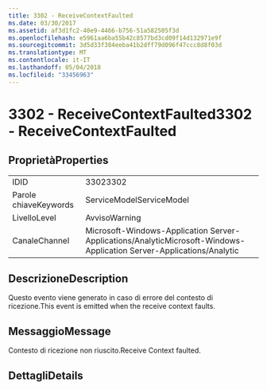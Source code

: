 ```yaml
---
title: 3302 - ReceiveContextFaulted
ms.date: 03/30/2017
ms.assetid: af3d1fc2-40e9-4466-b756-51a582505f3d
ms.openlocfilehash: e5961aa6ba55b42c8577bd3cd09f14d132971e9f
ms.sourcegitcommit: 3d5d33f384eeba41b2dff79d096f47ccc8d8f03d
ms.translationtype: MT
ms.contentlocale: it-IT
ms.lasthandoff: 05/04/2018
ms.locfileid: "33456963"
---
```

# <a name="3302---receivecontextfaulted"></a><span data-ttu-id="f8b9b-102">3302 - ReceiveContextFaulted</span><span class="sxs-lookup"><span data-stu-id="f8b9b-102">3302 - ReceiveContextFaulted</span></span>
## <a name="properties"></a><span data-ttu-id="f8b9b-103">Proprietà</span><span class="sxs-lookup"><span data-stu-id="f8b9b-103">Properties</span></span>  
  
|||  
|-|-|  
|<span data-ttu-id="f8b9b-104">ID</span><span class="sxs-lookup"><span data-stu-id="f8b9b-104">ID</span></span>|<span data-ttu-id="f8b9b-105">3302</span><span class="sxs-lookup"><span data-stu-id="f8b9b-105">3302</span></span>|  
|<span data-ttu-id="f8b9b-106">Parole chiave</span><span class="sxs-lookup"><span data-stu-id="f8b9b-106">Keywords</span></span>|<span data-ttu-id="f8b9b-107">ServiceModel</span><span class="sxs-lookup"><span data-stu-id="f8b9b-107">ServiceModel</span></span>|  
|<span data-ttu-id="f8b9b-108">Livello</span><span class="sxs-lookup"><span data-stu-id="f8b9b-108">Level</span></span>|<span data-ttu-id="f8b9b-109">Avviso</span><span class="sxs-lookup"><span data-stu-id="f8b9b-109">Warning</span></span>|  
|<span data-ttu-id="f8b9b-110">Canale</span><span class="sxs-lookup"><span data-stu-id="f8b9b-110">Channel</span></span>|<span data-ttu-id="f8b9b-111">Microsoft-Windows-Application Server-Applications/Analytic</span><span class="sxs-lookup"><span data-stu-id="f8b9b-111">Microsoft-Windows-Application Server-Applications/Analytic</span></span>|  
  
## <a name="description"></a><span data-ttu-id="f8b9b-112">Descrizione</span><span class="sxs-lookup"><span data-stu-id="f8b9b-112">Description</span></span>  
 <span data-ttu-id="f8b9b-113">Questo evento viene generato in caso di errore del contesto di ricezione.</span><span class="sxs-lookup"><span data-stu-id="f8b9b-113">This event is emitted when the receive context faults.</span></span>  
  
## <a name="message"></a><span data-ttu-id="f8b9b-114">Messaggio</span><span class="sxs-lookup"><span data-stu-id="f8b9b-114">Message</span></span>  
 <span data-ttu-id="f8b9b-115">Contesto di ricezione non riuscito.</span><span class="sxs-lookup"><span data-stu-id="f8b9b-115">Receive Context faulted.</span></span>  
  
## <a name="details"></a><span data-ttu-id="f8b9b-116">Dettagli</span><span class="sxs-lookup"><span data-stu-id="f8b9b-116">Details</span></span>
